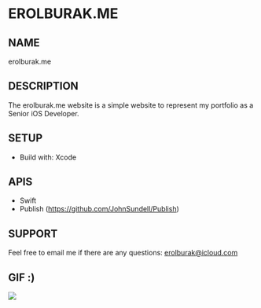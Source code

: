 # EROLBURAK.ME

## NAME
erolburak.me

## DESCRIPTION
The erolburak.me website is a simple website to represent my portfolio as a Senior iOS Developer.

## SETUP
- Build with: Xcode

## APIS
- Swift
- Publish (https://github.com/JohnSundell/Publish)

## SUPPORT
Feel free to email me if there are any questions: erolburak@icloud.com

## GIF :)
<img src="https://media3.giphy.com/media/v1.Y2lkPTc5MGI3NjExdDI3emQxaHl0bm5uZmNsaXRtNzNjcDRvN2s3OXV4NmFxMnR3d2didyZlcD12MV9pbnRlcm5hbF9naWZfYnlfaWQmY3Q9Zw/Ws6T5PN7wHv3cY8xy8/giphy.gif"/>
